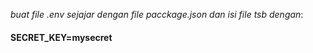 *buat file .env sejajar dengan file pacckage.json dan isi file tsb dengan*: 
#### SECRET_KEY=mysecret
